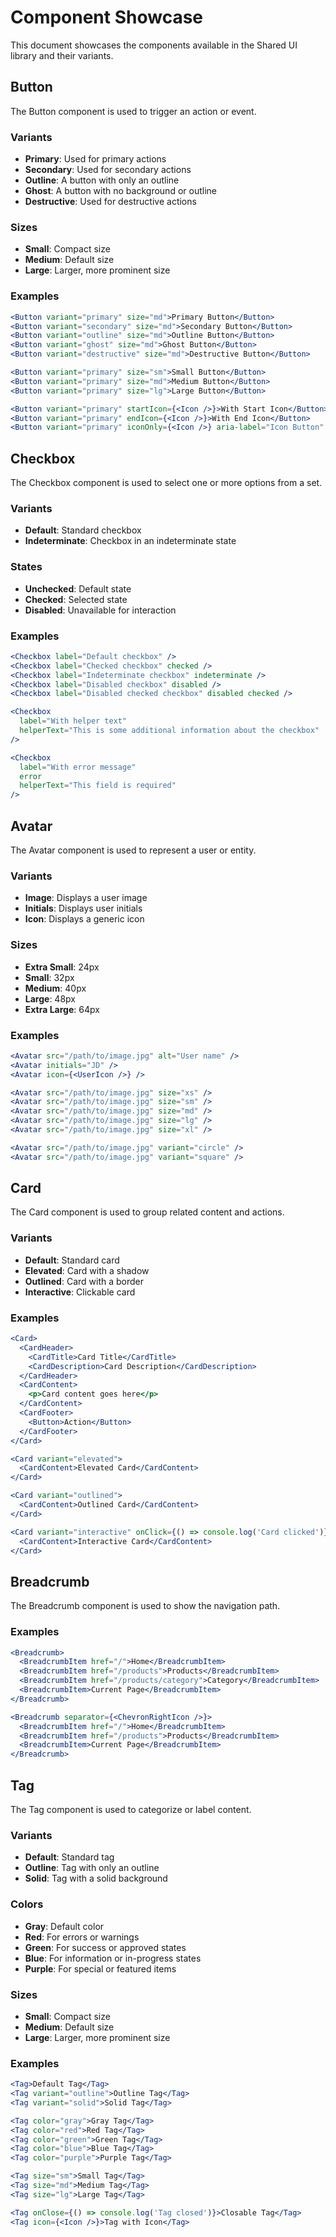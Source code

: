 # Component Showcase

This document showcases the components available in the Shared UI library and their variants.

## Button

The Button component is used to trigger an action or event.

### Variants

- **Primary**: Used for primary actions
- **Secondary**: Used for secondary actions
- **Outline**: A button with only an outline
- **Ghost**: A button with no background or outline
- **Destructive**: Used for destructive actions

### Sizes

- **Small**: Compact size
- **Medium**: Default size
- **Large**: Larger, more prominent size

### Examples

```jsx
<Button variant="primary" size="md">Primary Button</Button>
<Button variant="secondary" size="md">Secondary Button</Button>
<Button variant="outline" size="md">Outline Button</Button>
<Button variant="ghost" size="md">Ghost Button</Button>
<Button variant="destructive" size="md">Destructive Button</Button>

<Button variant="primary" size="sm">Small Button</Button>
<Button variant="primary" size="md">Medium Button</Button>
<Button variant="primary" size="lg">Large Button</Button>

<Button variant="primary" startIcon={<Icon />}>With Start Icon</Button>
<Button variant="primary" endIcon={<Icon />}>With End Icon</Button>
<Button variant="primary" iconOnly={<Icon />} aria-label="Icon Button" />
```

## Checkbox

The Checkbox component is used to select one or more options from a set.

### Variants

- **Default**: Standard checkbox
- **Indeterminate**: Checkbox in an indeterminate state

### States

- **Unchecked**: Default state
- **Checked**: Selected state
- **Disabled**: Unavailable for interaction

### Examples

```jsx
<Checkbox label="Default checkbox" />
<Checkbox label="Checked checkbox" checked />
<Checkbox label="Indeterminate checkbox" indeterminate />
<Checkbox label="Disabled checkbox" disabled />
<Checkbox label="Disabled checked checkbox" disabled checked />

<Checkbox 
  label="With helper text" 
  helperText="This is some additional information about the checkbox"
/>

<Checkbox 
  label="With error message" 
  error 
  helperText="This field is required"
/>
```

## Avatar

The Avatar component is used to represent a user or entity.

### Variants

- **Image**: Displays a user image
- **Initials**: Displays user initials
- **Icon**: Displays a generic icon

### Sizes

- **Extra Small**: 24px
- **Small**: 32px
- **Medium**: 40px
- **Large**: 48px
- **Extra Large**: 64px

### Examples

```jsx
<Avatar src="/path/to/image.jpg" alt="User name" />
<Avatar initials="JD" />
<Avatar icon={<UserIcon />} />

<Avatar src="/path/to/image.jpg" size="xs" />
<Avatar src="/path/to/image.jpg" size="sm" />
<Avatar src="/path/to/image.jpg" size="md" />
<Avatar src="/path/to/image.jpg" size="lg" />
<Avatar src="/path/to/image.jpg" size="xl" />

<Avatar src="/path/to/image.jpg" variant="circle" />
<Avatar src="/path/to/image.jpg" variant="square" />
```

## Card

The Card component is used to group related content and actions.

### Variants

- **Default**: Standard card
- **Elevated**: Card with a shadow
- **Outlined**: Card with a border
- **Interactive**: Clickable card

### Examples

```jsx
<Card>
  <CardHeader>
    <CardTitle>Card Title</CardTitle>
    <CardDescription>Card Description</CardDescription>
  </CardHeader>
  <CardContent>
    <p>Card content goes here</p>
  </CardContent>
  <CardFooter>
    <Button>Action</Button>
  </CardFooter>
</Card>

<Card variant="elevated">
  <CardContent>Elevated Card</CardContent>
</Card>

<Card variant="outlined">
  <CardContent>Outlined Card</CardContent>
</Card>

<Card variant="interactive" onClick={() => console.log('Card clicked')}>
  <CardContent>Interactive Card</CardContent>
</Card>
```

## Breadcrumb

The Breadcrumb component is used to show the navigation path.

### Examples

```jsx
<Breadcrumb>
  <BreadcrumbItem href="/">Home</BreadcrumbItem>
  <BreadcrumbItem href="/products">Products</BreadcrumbItem>
  <BreadcrumbItem href="/products/category">Category</BreadcrumbItem>
  <BreadcrumbItem>Current Page</BreadcrumbItem>
</Breadcrumb>

<Breadcrumb separator={<ChevronRightIcon />}>
  <BreadcrumbItem href="/">Home</BreadcrumbItem>
  <BreadcrumbItem href="/products">Products</BreadcrumbItem>
  <BreadcrumbItem>Current Page</BreadcrumbItem>
</Breadcrumb>
```

## Tag

The Tag component is used to categorize or label content.

### Variants

- **Default**: Standard tag
- **Outline**: Tag with only an outline
- **Solid**: Tag with a solid background

### Colors

- **Gray**: Default color
- **Red**: For errors or warnings
- **Green**: For success or approved states
- **Blue**: For information or in-progress states
- **Purple**: For special or featured items

### Sizes

- **Small**: Compact size
- **Medium**: Default size
- **Large**: Larger, more prominent size

### Examples

```jsx
<Tag>Default Tag</Tag>
<Tag variant="outline">Outline Tag</Tag>
<Tag variant="solid">Solid Tag</Tag>

<Tag color="gray">Gray Tag</Tag>
<Tag color="red">Red Tag</Tag>
<Tag color="green">Green Tag</Tag>
<Tag color="blue">Blue Tag</Tag>
<Tag color="purple">Purple Tag</Tag>

<Tag size="sm">Small Tag</Tag>
<Tag size="md">Medium Tag</Tag>
<Tag size="lg">Large Tag</Tag>

<Tag onClose={() => console.log('Tag closed')}>Closable Tag</Tag>
<Tag icon={<Icon />}>Tag with Icon</Tag>
```